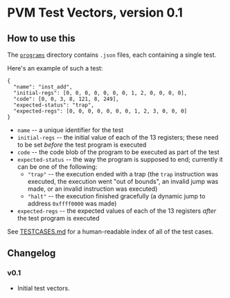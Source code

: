 # PVM Test Vectors, version 0.1

## How to use this

The [`programs`](./programs) directory contains `.json` files, each containing a single test.

Here's an example of such a test:

```
{
  "name": "inst_add",
  "initial-regs": [0, 0, 0, 0, 0, 0, 0, 1, 2, 0, 0, 0, 0],
  "code": [0, 0, 3, 8, 121, 8, 249],
  "expected-status": "trap",
  "expected-regs": [0, 0, 0, 0, 0, 0, 0, 1, 2, 3, 0, 0, 0]
}
```

* `name` -- a unique identifier for the test
* `initial-regs` -- the initial value of each of the 13 registers; these need to be set *before* the test program is executed
* `code` -- the code blob of the program to be executed as part of the test
* `expected-status` -- the way the program is supposed to end; currently it can be one of the following:
   - `"trap"` -- the execution ended with a trap (the `trap` instruction was executed, the execution went "out of bounds", an invalid jump was made, or an invalid instruction was executed)
   - `"halt"` -- the execution finished gracefully (a dynamic jump to address `0xffff0000` was made)
* `expected-regs` -- the expected values of each of the 13 registers *after* the test program is executed

See [TESTCASES.md](./TESTCASES.md) for a human-readable index of all of the test cases.

## Changelog

### v0.1

   * Initial test vectors.
